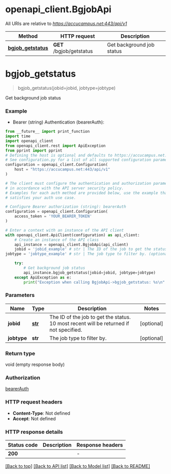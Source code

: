 # openapi_client.BgjobApi

All URIs are relative to *https://accucampus.net:443/api/v1*

Method | HTTP request | Description
------------- | ------------- | -------------
[**bgjob_getstatus**](BgjobApi.md#bgjob_getstatus) | **GET** /bgjob/getstatus | Get background job status


# **bgjob_getstatus**
> bgjob_getstatus(jobid=jobid, jobtype=jobtype)

Get background job status

### Example

* Bearer (string) Authentication (bearerAuth):
```python
from __future__ import print_function
import time
import openapi_client
from openapi_client.rest import ApiException
from pprint import pprint
# Defining the host is optional and defaults to https://accucampus.net:443/api/v1
# See configuration.py for a list of all supported configuration parameters.
configuration = openapi_client.Configuration(
    host = "https://accucampus.net:443/api/v1"
)

# The client must configure the authentication and authorization parameters
# in accordance with the API server security policy.
# Examples for each auth method are provided below, use the example that
# satisfies your auth use case.

# Configure Bearer authorization (string): bearerAuth
configuration = openapi_client.Configuration(
    access_token = 'YOUR_BEARER_TOKEN'
)

# Enter a context with an instance of the API client
with openapi_client.ApiClient(configuration) as api_client:
    # Create an instance of the API class
    api_instance = openapi_client.BgjobApi(api_client)
    jobid = 'jobid_example' # str | The ID of the job to get the status. 10 most recent will be returned if not specified. (optional)
jobtype = 'jobtype_example' # str | The job type to filter by. (optional)

    try:
        # Get background job status
        api_instance.bgjob_getstatus(jobid=jobid, jobtype=jobtype)
    except ApiException as e:
        print("Exception when calling BgjobApi->bgjob_getstatus: %s\n" % e)
```

### Parameters

Name | Type | Description  | Notes
------------- | ------------- | ------------- | -------------
 **jobid** | [**str**](.md)| The ID of the job to get the status. 10 most recent will be returned if not specified. | [optional] 
 **jobtype** | **str**| The job type to filter by. | [optional] 

### Return type

void (empty response body)

### Authorization

[bearerAuth](../README.md#bearerAuth)

### HTTP request headers

 - **Content-Type**: Not defined
 - **Accept**: Not defined

### HTTP response details
| Status code | Description | Response headers |
|-------------|-------------|------------------|
**200** |  |  -  |

[[Back to top]](#) [[Back to API list]](../README.md#documentation-for-api-endpoints) [[Back to Model list]](../README.md#documentation-for-models) [[Back to README]](../README.md)

